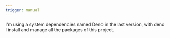 ```yaml
---
trigger: manual
---
```


I'm using a system dependencies named Deno in the last version, with deno I install and manage all the packages of this project.